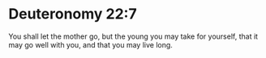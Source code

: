 # Deuteronomy 22:7

You shall let the mother go, but the young you may take for yourself, that it may go well with you, and that you may live long.
